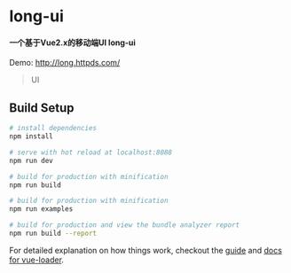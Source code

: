 # long-ui

#### 一个基于Vue2.x的移动端UI long-ui

Demo: <a href="http://long.httpds.com/"> http://long.httpds.com/ </a>

> UI

## Build Setup

``` bash
# install dependencies
npm install

# serve with hot reload at localhost:8088
npm run dev

# build for production with minification
npm run build

# build for production with minification
npm run examples

# build for production and view the bundle analyzer report
npm run build --report
```

For detailed explanation on how things work, checkout the [guide](http://vuejs-templates.github.io/webpack/) and [docs for vue-loader](http://vuejs.github.io/vue-loader).
